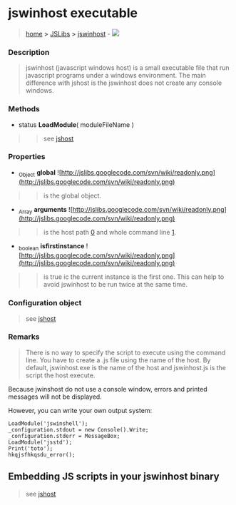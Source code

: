 # jswinhost executable #
> [home](http://code.google.com/p/jslibs/) **>** [JSLibs](JSLibs.md) **>** [jswinhost](jswinhost.md) - [![](http://jslibs.googlecode.com/svn/wiki/source.png)](http://jslibs.googlecode.com/svn/trunk/jswinhost/jswinhost.cpp)

### Description ###
> jswinhost (javascript windows host) is a small executable file that run javascript programs under a windows environment.
> The main difference with jshost is the jswinhost does not create any console windows.

### Methods ###

  * status **LoadModule**( moduleFileName )
> > see [jshost](jshost.md)

### Properties ###

  * <sub>Object</sub> **global**  ![http://jslibs.googlecode.com/svn/wiki/readonly.png](http://jslibs.googlecode.com/svn/wiki/readonly.png)
> > is the global object.

  * <sub>Array</sub> **arguments**  ![http://jslibs.googlecode.com/svn/wiki/readonly.png](http://jslibs.googlecode.com/svn/wiki/readonly.png)
> > is the host path [0](0.md) and whole command line [1](1.md).

  * <sub>boolean</sub> **isfirstinstance**  ![http://jslibs.googlecode.com/svn/wiki/readonly.png](http://jslibs.googlecode.com/svn/wiki/readonly.png)
> > is true ic the current instance is the first one. This can help to avoid jswinhost to be run twice at the same time.

### Configuration object ###

> see [jshost](jshost.md)

### Remarks ###
> There is no way to specify the script to execute using the command line. You have to create a .js file using the name of the host.
> By default, jswinhost.exe is the name of the host and jswinhost.js is the script the host execute.

Because jwinshost do not use a console window, errors and printed messages will not be displayed.

However, you can write your own output system:
```
LoadModule('jswinshell');
_configuration.stdout = new Console().Write;
_configuration.stderr = MessageBox;
LoadModule('jsstd');
Print('toto');
hkqjsfhkqsdu_error();
```

## Embedding JS scripts in your jswinhost binary ##
> see [jshost](jshost.md)